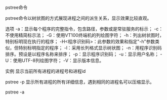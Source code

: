 pstree命令

pstree命令以树状图的方式展现进程之间的派生关系，显示效果比较直观。

选项
-a：显示每个程序的完整指令，包含路径，参数或是常驻服务的标示；
-c：不使用精简标示法；
-G：使用VT100终端机的列绘图字符；
-h：列出树状图时，特别标明现在执行的程序；
-H<程序识别码>：此参数的效果和指定"-h"参数类似，但特别标明指定的程序；
-l：采用长列格式显示树状图；
-n：用程序识别码排序。预设是以程序名称来排序；
-p：显示程序识别码；
-u：显示用户名称；
-U：使用UTF-8列绘图字符；
-V：显示版本信息。

实例
显示当前所有进程的进程号和进程id

pstree -p
显示所有进程的所有详细信息，遇到相同的进程名可以压缩显示。

pstree  -a